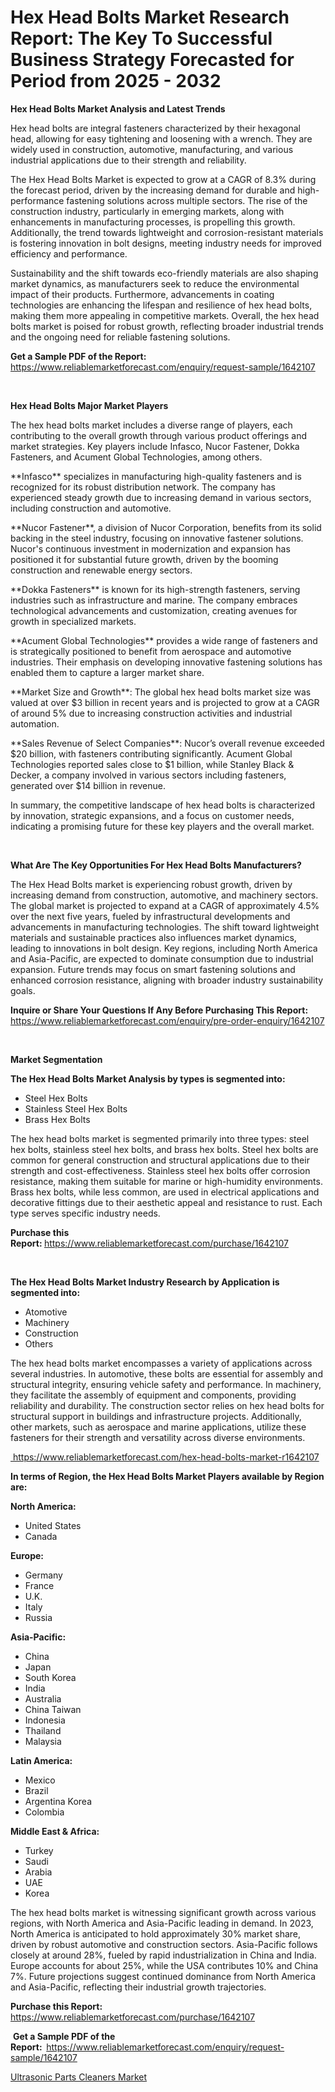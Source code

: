 <p><h1>Hex Head Bolts Market Research Report: The Key To Successful Business Strategy Forecasted for Period from 2025 - 2032</h1></p><p><strong>Hex Head Bolts Market Analysis and Latest Trends</strong></p>
<p><p>Hex head bolts are integral fasteners characterized by their hexagonal head, allowing for easy tightening and loosening with a wrench. They are widely used in construction, automotive, manufacturing, and various industrial applications due to their strength and reliability.</p><p>The Hex Head Bolts Market is expected to grow at a CAGR of 8.3% during the forecast period, driven by the increasing demand for durable and high-performance fastening solutions across multiple sectors. The rise of the construction industry, particularly in emerging markets, along with enhancements in manufacturing processes, is propelling this growth. Additionally, the trend towards lightweight and corrosion-resistant materials is fostering innovation in bolt designs, meeting industry needs for improved efficiency and performance.</p><p>Sustainability and the shift towards eco-friendly materials are also shaping market dynamics, as manufacturers seek to reduce the environmental impact of their products. Furthermore, advancements in coating technologies are enhancing the lifespan and resilience of hex head bolts, making them more appealing in competitive markets. Overall, the hex head bolts market is poised for robust growth, reflecting broader industrial trends and the ongoing need for reliable fastening solutions.</p></p>
<p><strong>Get a Sample PDF of the Report:&nbsp;</strong> <a href="https://www.reliablemarketforecast.com/enquiry/request-sample/1642107?utm_campaign=3458&utm_medium=2&utm_source=Github&utm_content=ia&utm_term=11042025&utm_id=hex-head-bolts">https://www.reliablemarketforecast.com/enquiry/request-sample/1642107</a></p>
<p>&nbsp;</p>
<p><strong>Hex Head Bolts Major Market Players</strong></p>
<p><p>The hex head bolts market includes a diverse range of players, each contributing to the overall growth through various product offerings and market strategies. Key players include Infasco, Nucor Fastener, Dokka Fasteners, and Acument Global Technologies, among others.</p><p>**Infasco** specializes in manufacturing high-quality fasteners and is recognized for its robust distribution network. The company has experienced steady growth due to increasing demand in various sectors, including construction and automotive.</p><p>**Nucor Fastener**, a division of Nucor Corporation, benefits from its solid backing in the steel industry, focusing on innovative fastener solutions. Nucor's continuous investment in modernization and expansion has positioned it for substantial future growth, driven by the booming construction and renewable energy sectors.</p><p>**Dokka Fasteners** is known for its high-strength fasteners, serving industries such as infrastructure and marine. The company embraces technological advancements and customization, creating avenues for growth in specialized markets.</p><p>**Acument Global Technologies** provides a wide range of fasteners and is strategically positioned to benefit from aerospace and automotive industries. Their emphasis on developing innovative fastening solutions has enabled them to capture a larger market share.</p><p>**Market Size and Growth**: The global hex head bolts market size was valued at over $3 billion in recent years and is projected to grow at a CAGR of around 5% due to increasing construction activities and industrial automation.</p><p>**Sales Revenue of Select Companies**: Nucor’s overall revenue exceeded $20 billion, with fasteners contributing significantly. Acument Global Technologies reported sales close to $1 billion, while Stanley Black & Decker, a company involved in various sectors including fasteners, generated over $14 billion in revenue. </p><p>In summary, the competitive landscape of hex head bolts is characterized by innovation, strategic expansions, and a focus on customer needs, indicating a promising future for these key players and the overall market.</p></p>
<p>&nbsp;</p>
<p><strong>What Are The Key Opportunities For Hex Head Bolts Manufacturers?</strong></p>
<p><p>The Hex Head Bolts market is experiencing robust growth, driven by increasing demand from construction, automotive, and machinery sectors. The global market is projected to expand at a CAGR of approximately 4.5% over the next five years, fueled by infrastructural developments and advancements in manufacturing technologies. The shift toward lightweight materials and sustainable practices also influences market dynamics, leading to innovations in bolt design. Key regions, including North America and Asia-Pacific, are expected to dominate consumption due to industrial expansion. Future trends may focus on smart fastening solutions and enhanced corrosion resistance, aligning with broader industry sustainability goals.</p></p>
<p><strong>Inquire or Share Your Questions If Any Before Purchasing This Report:</strong> <a href="https://www.reliablemarketforecast.com/enquiry/pre-order-enquiry/1642107?utm_campaign=3458&utm_medium=2&utm_source=Github&utm_content=ia&utm_term=11042025&utm_id=hex-head-bolts">https://www.reliablemarketforecast.com/enquiry/pre-order-enquiry/1642107</a></p>
<p>&nbsp;</p>
<p><strong>Market Segmentation</strong></p>
<p><strong>The Hex Head Bolts Market Analysis by types is segmented into:</strong></p>
<p><ul><li>Steel Hex Bolts</li><li>Stainless Steel Hex Bolts</li><li>Brass Hex Bolts</li></ul></p>
<p><p>The hex head bolts market is segmented primarily into three types: steel hex bolts, stainless steel hex bolts, and brass hex bolts. Steel hex bolts are common for general construction and structural applications due to their strength and cost-effectiveness. Stainless steel hex bolts offer corrosion resistance, making them suitable for marine or high-humidity environments. Brass hex bolts, while less common, are used in electrical applications and decorative fittings due to their aesthetic appeal and resistance to rust. Each type serves specific industry needs.</p></p>
<p><strong>Purchase this Report:&nbsp;</strong><a href="https://www.reliablemarketforecast.com/purchase/1642107?utm_campaign=3458&utm_medium=2&utm_source=Github&utm_content=ia&utm_term=11042025&utm_id=hex-head-bolts">https://www.reliablemarketforecast.com/purchase/1642107</a></p>
<p>&nbsp;</p>
<p><strong>The Hex Head Bolts Market Industry Research by Application is segmented into:</strong></p>
<p><ul><li>Atomotive</li><li>Machinery</li><li>Construction</li><li>Others</li></ul></p>
<p><p>The hex head bolts market encompasses a variety of applications across several industries. In automotive, these bolts are essential for assembly and structural integrity, ensuring vehicle safety and performance. In machinery, they facilitate the assembly of equipment and components, providing reliability and durability. The construction sector relies on hex head bolts for structural support in buildings and infrastructure projects. Additionally, other markets, such as aerospace and marine applications, utilize these fasteners for their strength and versatility across diverse environments.</p></p>
<p><a href="https://www.reliablemarketforecast.com/hex-head-bolts-market-r1642107?utm_campaign=3458&utm_medium=2&utm_source=Github&utm_content=ia&utm_term=11042025&utm_id=hex-head-bolts">&nbsp;https://www.reliablemarketforecast.com/hex-head-bolts-market-r1642107</a></p>
<p><strong>In terms of Region, the Hex Head Bolts Market Players available by Region are:</strong></p>
<p>
    <p> <strong> North America: </strong>
        <ul>
            <li>United States</li>
            <li>Canada</li>
        </ul>
        </p> 
    <p> <strong> Europe: </strong>
        <ul>
            <li>Germany</li>
            <li>France</li>
            <li>U.K.</li>
            <li>Italy</li>
            <li>Russia</li>
        </ul>
        </p> 
    <p> <strong> Asia-Pacific: </strong>
        <ul>
            <li>China</li>
            <li>Japan</li>
            <li>South Korea</li>
            <li>India</li>
            <li>Australia</li>
            <li>China Taiwan</li>
            <li>Indonesia</li>
            <li>Thailand</li>
            <li>Malaysia</li>
        </ul>
        </p> 
    <p> <strong> Latin America: </strong>
        <ul>
            <li>Mexico</li>
            <li>Brazil</li>
            <li>Argentina Korea</li>
            <li>Colombia</li>
        </ul>
        </p> 
    <p> <strong> Middle East & Africa: </strong>
        <ul>
            <li>Turkey</li>
            <li>Saudi</li>
            <li>Arabia</li>
            <li>UAE</li>
            <li>Korea</li>
        </ul>
    </p>
    </p>
<p><p>The hex head bolts market is witnessing significant growth across various regions, with North America and Asia-Pacific leading in demand. In 2023, North America is anticipated to hold approximately 30% market share, driven by robust automotive and construction sectors. Asia-Pacific follows closely at around 28%, fueled by rapid industrialization in China and India. Europe accounts for about 25%, while the USA contributes 10% and China 7%. Future projections suggest continued dominance from North America and Asia-Pacific, reflecting their industrial growth trajectories.</p></p>
<p><strong>Purchase this Report: </strong><a href="https://www.reliablemarketforecast.com/purchase/1642107?utm_campaign=3458&utm_medium=2&utm_source=Github&utm_content=ia&utm_term=11042025&utm_id=hex-head-bolts">https://www.reliablemarketforecast.com/purchase/1642107</a></p>
<p>&nbsp;<strong>Get a Sample PDF of the Report:&nbsp;&nbsp;</strong><a href="https://www.reliablemarketforecast.com/enquiry/request-sample/1642107?utm_campaign=3458&utm_medium=2&utm_source=Github&utm_content=ia&utm_term=11042025&utm_id=hex-head-bolts">https://www.reliablemarketforecast.com/enquiry/request-sample/1642107</a></p>
<p><strong></strong></p>
<p><p><a href="https://github.com/denbelnmer50/Market-Research-Report-List-1/blob/main/ultrasonic-parts-cleaners-market.md?utm_campaign=3458&utm_medium=2&utm_source=Github&utm_content=ia&utm_term=11042025&utm_id=hex-head-bolts">Ultrasonic Parts Cleaners Market</a></p></p>